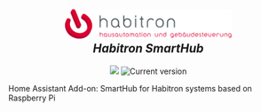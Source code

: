 <h2 align="center">
  <a href="https://habitron.de"><img src="./logo.png" alt="Habitron logotype" width="300"></a>
  <br>
  <i>Habitron SmartHub</i>
  <br>
</h2>

<p align="center">
  <a href="https://github.com/custom-components/hacs"><img src="https://img.shields.io/badge/Add-on-orange.svg"></a>
  <img src="https://img.shields.io/github/v/release/dneprojects/Habitron_SmartHub" alt="Current version">
</p>
Home Assistant Add-on: SmartHub for Habitron systems based on Raspberry Pi
